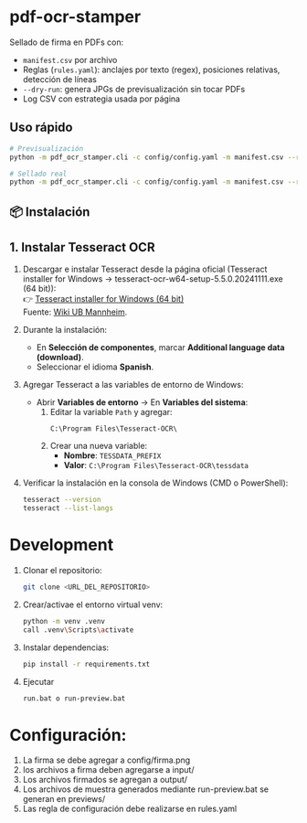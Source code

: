 # pdf-ocr-stamper

Sellado de firma en PDFs con:
- `manifest.csv` por archivo
- Reglas (`rules.yaml`): anclajes por texto (regex), posiciones relativas, detección de líneas
- `--dry-run`: genera JPGs de previsualización sin tocar PDFs
- Log CSV con estrategia usada por página

## Uso rápido

```bash
# Previsualización
python -m pdf_ocr_stamper.cli -c config/config.yaml -m manifest.csv --rules rules.yaml --dry-run

# Sellado real
python -m pdf_ocr_stamper.cli -c config/config.yaml -m manifest.csv --rules rules.yaml
```

## 📦 Instalación

## 1. Instalar Tesseract OCR

1. Descargar e instalar Tesseract desde la página oficial (Tesseract installer for Windows -> tesseract-ocr-w64-setup-5.5.0.20241111.exe (64 bit)):  
   👉 [Tesseract installer for Windows (64 bit)](https://github.com/tesseract-ocr/tesseract/releases/download/5.5.0/tesseract-ocr-w64-setup-5.5.0.20241111.exe)  
   Fuente: [Wiki UB Mannheim](https://github.com/UB-Mannheim/tesseract/wiki).

2. Durante la instalación:
   - En **Selección de componentes**, marcar **Additional language data (download)**.
   - Seleccionar el idioma **Spanish**.

3. Agregar Tesseract a las variables de entorno de Windows:
   - Abrir **Variables de entorno** → En **Variables del sistema**:
     1. Editar la variable `Path` y agregar:
        ```
        C:\Program Files\Tesseract-OCR\
        ```
     2. Crear una nueva variable:
        - **Nombre**: `TESSDATA_PREFIX`
        - **Valor**: `C:\Program Files\Tesseract-OCR\tessdata`

4. Verificar la instalación en la consola de Windows (CMD o PowerShell):
   ```bash
   tesseract --version
   tesseract --list-langs

# Development

1. Clonar el repositorio:
    ```bash
    git clone <URL_DEL_REPOSITORIO>
    ```
2. Crear/activae el entorno virtual venv:
    ```bash
    python -m venv .venv
    call .venv\Scripts\activate
    ```
3. Instalar dependencias:
    ```bash
    pip install -r requirements.txt
    ```
4. Ejecutar 
    ```bash
    run.bat o run-preview.bat
    ```

# Configuración:

1. La firma se debe agregar a config/firma.png
2. los archivos a firma deben agregarse a input/
3. Los archivos firmados se agregan a output/
4. Los archivos de muestra generados mediante run-preview.bat se generan en previews/
5. Las regla de configuración debe realizarse en rules.yaml 